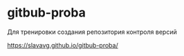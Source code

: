 # gitbub-proba
Для тренировки создания репозитория контроля версий


https://slavavg.github.io/gitbub-proba/
